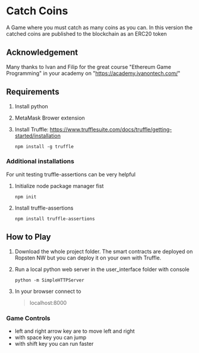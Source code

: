 # Catch Coins
A Game where you must catch as many coins as you can. In this version the catched coins are published to the blockchain as an ERC20 token

## Acknowledgement
Many thanks to Ivan and Filip for the great course "Ethereum Game Programming" in your academy on "https://academy.ivanontech.com/"

## Requirements
1. Install python

2. MetaMask Brower extension

3. Install Truffle: https://www.trufflesuite.com/docs/truffle/getting-started/installation
    ```
    npm install -g truffle
    ```

### Additional installations
For unit testing truffle-assertions can be very helpful
1. Initialize node package manager fist
    ```
    npm init
    ```
2. Install truffle-assertions
    ```
    npm install truffle-assertions
    ```

## How to Play
1. Download the whole project folder. The smart contracts are deployed on Ropsten NW but you can deploy it on your own with Truffle.

2. Run a local python web server in the user_interface folder with console
    ```
    python -m SimpleHTTPServer
    ```

3. In your browser connect to
    > localhost:8000

### Game Controls
- left and right arrow key are to move left and right
- with space key you can jump
- with shift key you can run faster
